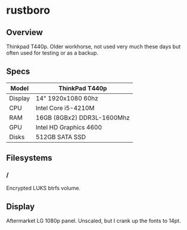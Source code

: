 # rustboro

## Overview

Thinkpad T440p. Older workhorse, not used very much these days but often used for testing or as a backup.

## Specs

| Model   | ThinkPad T440p             |
|---------|----------------------------|
| Display | 14" 1920x1080 60hz         |
| CPU     | Intel Core i5-4210M        |
| RAM     | 16GB (8GBx2) DDR3L-1600Mhz |
| GPU     | Intel HD Graphics 4600     |
| Disks   | 512GB SATA SSD             |

## Filesystems

### /

Encrypted LUKS btrfs volume.

## Display

Aftermarket LG 1080p panel. Unscaled, but I crank up the fonts to 14pt.

